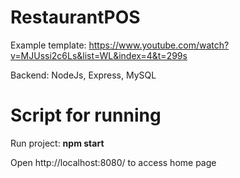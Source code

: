 # RestaurantPOS

Example template: https://www.youtube.com/watch?v=MJUssi2c6Ls&list=WL&index=4&t=299s

Backend: NodeJs, Express, MySQL

# Script for running
Run project: **npm start**

Open http://localhost:8080/ to access home page



